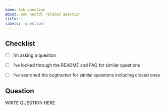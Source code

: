 ```yaml
---
name: Ask question
about: Ask nextdl related question
title: ''
labels: 'question'
---
```


<!--

######################################################################
  WARNING!
  IGNORING THE FOLLOWING TEMPLATE WILL RESULT IN ISSUE CLOSED AS INCOMPLETE
######################################################################

-->


## Checklist

<!--
Carefully read and work through this check list in order to prevent the most common mistakes and misuse of nextdl:
- Look through the README (http://nextdl.org/readme) and FAQ (http://nextdl.org/faq) for similar questions
- Search the bugtracker for similar questions: http://nextdl.org/search-issues
- Finally, put x into all relevant boxes (like this [x])
-->

- [ ] I'm asking a question
- [ ] I've looked through the README and FAQ for similar questions
- [ ] I've searched the bugtracker for similar questions including closed ones


## Question

<!--
Ask your question in an arbitrary form. Please make sure it's worded well enough to be understood, see https://github.com/nextdl/nextdl#is-the-description-of-the-issue-itself-sufficient.
-->

WRITE QUESTION HERE
